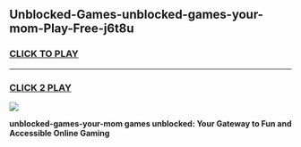 
## Unblocked-Games-unblocked-games-your-mom-Play-Free-j6t8u
<h3>
<a href="https://premium76.site?title=unblocked-games-your-mom&ref=19M">CLICK TO PLAY</a></h3>
<hr>

<h3>
<a href="https://premium76.site?title=unblocked-games-your-mom&ref=19M">CLICK 2 PLAY</a>
  
</h3>

<a href="https://premium76.site?title=unblocked-games-your-mom&ref=19M"><img src="https://clearcache.store/games.png"></a>


**unblocked-games-your-mom games unblocked: Your Gateway to Fun and Accessible Online Gaming**
